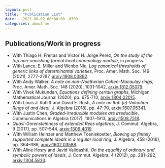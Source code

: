 ```yaml
---
layout: post
title:  "Publication List"
date:   2021-08-02 00:00:00 -0700
categories: about me
---
```

## Publications/Work in progress
* With Thiago H. Freitas and Victor H. Jorge Perez, *On the study of the top non-vanishing formal local cohomology module*, in progress.
* With Lance. E. Miller and Wenbo Niu, *Log canonical thresholds of generic links of determinantal varieties*, Proc. Amer. Math. Soc. 149 (2021), 2777-2787, [arxiv:1908.03892](https://www.arxiv.com/abs/1908.03892).
* With Andy Walker, *A note on non-Noetherian Cohen-Macaulay rings*, Proc. Amer. Math. Soc.  148 (2020), 1031-1042, [arxiv:1812.05079](https://www.arxiv.com/abs/1812.05079). 
* With Vivek Mukundan, *Equations defining certain graphs*, Michigan Mathematical Journal (2020), pp. 675-710, [arxiv:1804.02015](https://www.arxiv.com/abs/1804.02015).
* With Louis J. Ratliff and David E. Rush, *A note on Itoh (e)-Valuation Rings of and Ideal*, J. Algebra (2018), pp. 47-70, [arxiv:1607.05341](https://www.arxiv.com/abs/1607.05341).
* With Justin Chen, *Graded-irreducible modules are irreducible*, Communications in Algebra (2017), 1907–1913, [arxiv:1508.7518](https://www.arxiv.com/abs/1508.7518).
* *Quasi-Gorensteinness of extended Rees algebras*, J. Commut. Algebra, 9 (2017), pp. 507–544, [arxiv:1309.4019](https://www.arxiv.com/abs/1309.4019).
* With William Heinzer and Matthew Toeniskoetter, *Blowing up finitely supported complete ideals in a regular local ring*,  J. Algebra, 458 (2016), pp. 364–386, [arxiv:1602.03588](https://www.arxiv.com/abs/1602.03588). 
* With Aline Hosry and Javid Validashti, *On the equality of ordinary and symbolic powers of ideals*, J. Commut. Algebra, 4 (2012), pp. 281–292,  [arxiv:1304.5833](https://www.arxiv.com/abs/1304.5833).

<!-- Check out the [Jekyll docs][jekyll-docs] for more info on how to get the most out of Jekyll. File all bugs/feature requests at [Jekyll’s GitHub repo][jekyll-gh]. If you have questions, you can ask them on [Jekyll Talk][jekyll-talk].

[jekyll-docs]: https://jekyllrb.com/docs/home
[jekyll-gh]:   https://github.com/jekyll/jekyll
[jekyll-talk]: https://talk.jekyllrb.com/ -->
